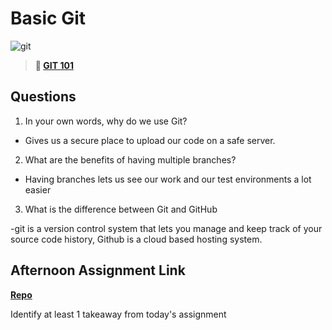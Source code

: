 # Basic Git

![git](https://git-scm.com/images/branching-illustration@2x.png)

> **📖 [GIT 101](https://codeworksacademy.com/fs-student-guide/resources/wk1/01-GIT)**

## Questions

1. In your own words, why do we use Git?

- Gives us a secure place to upload our code on a safe server. 

2. What are the benefits of having multiple branches?

- Having branches lets us see our work and our test environments a lot easier

3. What is the difference between Git and GitHub

-git is a version control system that lets you manage and keep track of your source code history, Github is a cloud based hosting system.


## Afternoon Assignment Link

**[Repo](https://github.com/JacobNeitzell/<ASSIGNMENT_REPO>)**

Identify at least 1 takeaway from today's assignment
